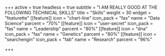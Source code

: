 +++
active = true
headless = true
subtitle = "I AM REALLY GOOD AT THE FOLLOWING TECHNICAL SKILLS"
title = "Skills"
weight = 30
widget = "featurette"
[[feature]]
icon = "chart-line"
icon_pack = "fas"
name = "Data Science"
parcent = "70%"
[[feature]]
icon = "user-secret"
icon_pack = "fas"
name = "Leadership"
parcent = "80%"
[[feature]]
icon = "dna"
icon_pack = "fas"
name = "Genetics"
parcent = "80%"
[[feature]]
icon = "searchengin"
icon_pack = "fab"
name = "Research"
parcent = "96%"

+++
